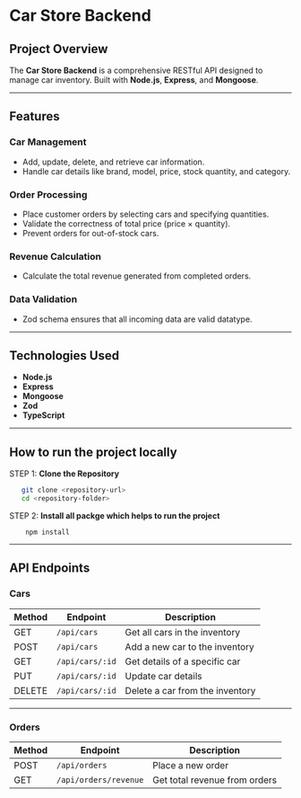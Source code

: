 # Car Store Backend

## Project Overview
The **Car Store Backend** is a comprehensive RESTful API designed to manage car inventory. Built with **Node.js**, **Express**, and **Mongoose**.

---

## Features

### Car Management
- Add, update, delete, and retrieve car information.
- Handle car details like brand, model, price, stock quantity, and category.

### Order Processing
- Place customer orders by selecting cars and specifying quantities.
- Validate the correctness of total price (price × quantity).
- Prevent orders for out-of-stock cars.

### Revenue Calculation
- Calculate the total revenue generated from completed orders.

### Data Validation
- Zod schema ensures that all incoming data are valid datatype.
---

## Technologies Used

- **Node.js**
- **Express**
- **Mongoose**
- **Zod**
- **TypeScript**

---

## How to run the project locally

STEP 1: **Clone the Repository**
```bash
   git clone <repository-url>
   cd <repository-folder>
```
STEP 2: **Install all packge which helps to run the project**
```
    npm install
```
---

## API Endpoints

### Cars

| Method | Endpoint       | Description                          |
|--------|----------------|--------------------------------------|
| GET    | `/api/cars`    | Get all cars in the inventory   |
| POST   | `/api/cars`    | Add a new car to the inventory       |
| GET    | `/api/cars/:id`| Get details of a specific car   |
| PUT    | `/api/cars/:id`| Update car details                   |
| DELETE | `/api/cars/:id`| Delete a car from the inventory      |

---

### Orders

| Method | Endpoint              | Description                          |
|--------|------------------------|--------------------------------------|
| POST   | `/api/orders`          | Place a new order                    |
| GET    | `/api/orders/revenue`  | Get total revenue from orders   |
